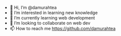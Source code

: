 - 👋 Hi, I’m @damurahtea
- 👀 I’m interested in learning new knowledge
- 🌱 I’m currently learning web development
- 💞️ I’m looking to collaborate on web dev
- 📫 How to reach me https://github.com/damurahtea 

<!---
damurahtea/damurahtea is a ✨ special ✨ repository because its `README.md` (this file) appears on your GitHub profile.
You can click the Preview link to take a look at your changes.
--->
